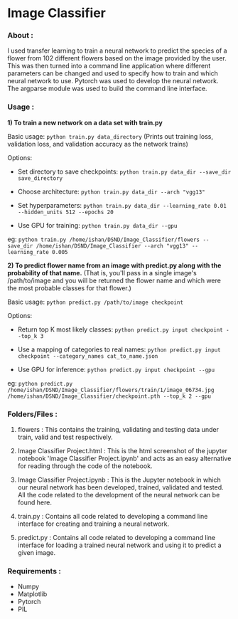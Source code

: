 # Image Classifier 

### About : 

I used transfer learning to train a neural network to predict the species of a flower from 102 different flowers based on the image provided by the user. This was then turned into a command line application where different parameters can be changed and used to specify how to train and which neural network to use. Pytorch was used to develop the neural network. The argparse module was used to build the command line interface.

### Usage : 

**1) To train a new network on a data set with train.py**
	
Basic usage: `python train.py data_directory` (Prints out training loss, validation loss, and validation accuracy as the network trains)
        
Options:

* Set directory to save checkpoints: `python train.py data_dir --save_dir save_directory`

* Choose architecture: `python train.py data_dir --arch "vgg13"`

* Set hyperparameters: `python train.py data_dir --learning_rate 0.01 --hidden_units 512 --epochs 20`

* Use GPU for training: `python train.py data_dir --gpu`

eg: `python train.py /home/ishan/DSND/Image_Classifier/flowers --save_dir /home/ishan/DSND/Image_Classifier --arch "vgg13" --learning_rate 0.005`

**2) To predict flower name from an image with predict.py along with the probability of that name.** (That is, you'll pass in a single image's /path/to/image and you will be returned the flower name and which were the most probable classes for that flower.)
       
Basic usage: `python predict.py /path/to/image checkpoint`
        
Options:

* Return top K most likely classes: `python predict.py input checkpoint --top_k 3`

* Use a mapping of categories to real names: `python predict.py input checkpoint --category_names cat_to_name.json`

* Use GPU for inference: `python predict.py input checkpoint --gpu`

eg: `python predict.py /home/ishan/DSND/Image_Classifier/flowers/train/1/image_06734.jpg /home/ishan/DSND/Image_Classifier/checkpoint.pth --top_k 2 --gpu` 

### Folders/Files : 

1) flowers : This contains the training, validating and testing data under train, valid and test respectively.

2) Image Classifier Project.html : This is the html screenshot of the jupyter notebook 'Image Classifier Project.ipynb' and acts as an easy alternative for reading through the code of the notebook.

3) Image Classifier Project.ipynb : This is the Jupyter notebook in which our neural network has been developed, trained, validated and tested. All the code related to the development of the neural network can be found here.

4) train.py : Contains all code related to developing a command line interface for creating and training a neural network.

5) predict.py : Contains all code related to developing a command line interface for loading a trained neural network and using it to predict a given image.

### Requirements :

* Numpy
* Matplotlib
* Pytorch
* PIL
